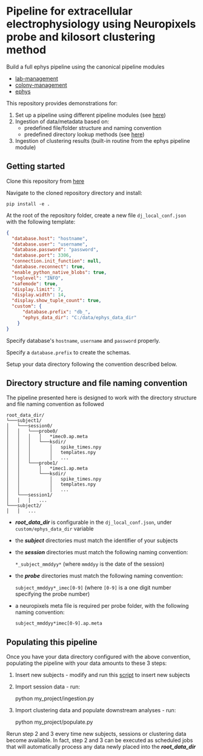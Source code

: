 # Pipeline for extracellular electrophysiology using Neuropixels probe and kilosort clustering method

Build a full ephys pipeline using the canonical pipeline modules
+ [lab-management](https://github.com/vathes/canonical-lab-management)
+ [colony-management](https://github.com/vathes/canonical-colony-management)
+ [ephys](https://github.com/vathes/canonical-ephys)

This repository provides demonstrations for: 
1. Set up a pipeline using different pipeline modules (see [here](./my_project/init_ephys.py))
2. Ingestion of data/metadata based on:
    + predefined file/folder structure and naming convention
    + predefined directory lookup methods (see [here](./my_project/utils.py))
3. Ingestion of clustering results (built-in routine from the ephys pipeline module)

## Getting started

Clone this repository from [here](https://github.com/vathes/canonical-full-ephys-pipeline)

Navigate to the cloned repository directory and install:

    pip install -e .

At the root of the repository folder,
 create a new file `dj_local_conf.json` with the following template:
 
```json
{
  "database.host": "hostname",
  "database.user": "username",
  "database.password": "password",
  "database.port": 3306,
  "connection.init_function": null,
  "database.reconnect": true,
  "enable_python_native_blobs": true,
  "loglevel": "INFO",
  "safemode": true,
  "display.limit": 7,
  "display.width": 14,
  "display.show_tuple_count": true,
  "custom": {
      "database.prefix": "db_",
      "ephys_data_dir": "C:/data/ephys_data_dir"
    }
}
```

Specify database's `hostname`, `username` and `password` properly. 

Specify a `database.prefix` to create the schemas.

Setup your data directory following the convention described below.

## Directory structure and file naming convention

The pipeline presented here is designed to work with the directory structure and file naming convention as followed

```
root_data_dir/
└───subject1/
│   └───session0/
│   │   └───probe0/
│   │   │   │   *imec0.ap.meta
│   │   │   └───ksdir/
│   │   │       │   spike_times.npy
│   │   │       │   templates.npy
│   │   │       │   ...
│   │   └───probe1/
│   │       │   *imec1.ap.meta   
│   │       └───ksdir/
│   │           │   spike_times.npy
│   │           │   templates.npy
│   │           │   ...
│   └───session1/
│   │   │   ...
└───subject2/
│   │   ...
```

+ ***root_data_dir*** is configurable in the `dj_local_conf.json`,
 under `custom/ephys_data_dir` variable
+ the ***subject*** directories must match the identifier of your subjects
+ the ***session*** directories must match the following naming convention:
 
    `*_subject_mmddyy*`  (where `mmddyy` is the date of the session)
    
+ the ***probe*** directories must match the following naming convention:

    `subject_mmddyy*_imec[0-9]` (where `[0-9]` is a one digit number specifying the probe number) 
    
+ a neuropixels meta file is required per probe folder, with the following naming convention:

    `subject_mmddyy*imec[0-9].ap.meta`
    
    
## Populating this pipeline

Once you have your data directory configured with the above convention,
 populating the pipeline with your data amounts to these 3 steps:
 
1. Insert new subjects - modify and run this [script](./my_project/insert_subjects.py) to insert new subjects
2. Import session data - run:

    python my_project/ingestion.py
    
3. Import clustering data and populate downstream analyses - run:

    python my_project/populate.py
    
Rerun step 2 and 3 every time new subjects, sessions or clustering data become available.
In fact, step 2 and 3 can be executed as scheduled jobs
 that will automatically process any data newly placed into the ***root_data_dir***
 